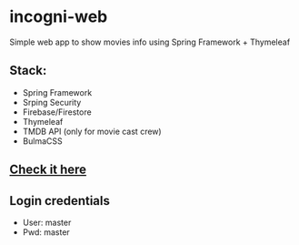 # incogni-web
Simple web app to show movies info using Spring Framework + Thymeleaf

## Stack:
* Spring Framework
* Srping Security
* Firebase/Firestore
* Thymeleaf
* TMDB API (only for movie cast crew)
* BulmaCSS

## [Check it here](https://incogniweb-production.up.railway.app)

## Login credentials
* User: master
* Pwd: master

